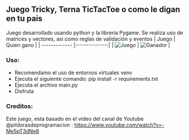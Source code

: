 ## Juego Tricky, Terna TicTacToe o como le digan en tu pais ##
Juego desarrollado usando python y la libreria Pygame. Se realiza uso de matrices y vectores, asi como reglas de validación y eventos
| Juego         | Quien gano       |
| ------------- |:-------------:|
| ![Juego](https://github.com/vhngroup/TicTacToe---Tricky---Terna/blob/main/static/Tricki.png) | ![Ganador](https://github.com/vhngroup/TicTacToe---Tricky---Terna/blob/main/static/Finish.png) |
### Uso: ###
* Recomendamo el uso de entornos virtuales venv
* Ejecuta el siguiente comando: pip install -r requirements.txt
* Ejecuta el archivo main.py
* Disfruta

### Creditos:
Este juego, esta basado en el video del canal de Youtube @pildorasdeprogramacion : https://www.youtube.com/watch?v=-Me5pT3dNe8
